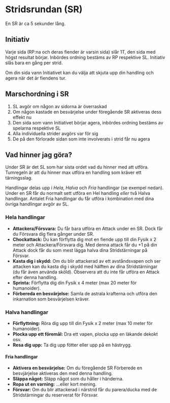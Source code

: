 # Stridsrundan (SR)
En SR är ca 5 sekunder lång.

## Initiativ
Varje sida (RP:na och deras fiender är varsin sida) slår 1T, 
den sida med högst resultat börjar. Inbördes ordning bestäms 
av RP respektive SL. Initiativ slås bara en gång per strid.

Om din sida vann Initiativet kan du välja att skjuta upp din 
handling och agera när det är fiendens tur.
 
## Marschordning i SR
1. SL avgör om någon av sidorna är överraskad
2. Om någon kastade en besvärjelse under föregående SR aktiveras 
dess effekt nu
3. Den sida som vann Initiativet börjar agera, inbördes ordning 
bestäms av spelarna respektive SL
4. Alla individuella strider avgörs var för sig
5. De på den förlorade sidan som inte involverats i strid får 
nu agera

## Vad hinner jag göra?
Under SR är det SL som har sista ordet vad du hinner med att 
utföra. Tumregeln är att du hinner max utföra en handling som 
kräver ett tärningsslag. 

Handlingar delas upp i _Hela_, _Halva_ och _Fria_ handlingar 
(se exempel nedan). Under en SR får du normalt sett utföra
en Hel handling _eller_ två Halva handlingar. Antalet Fria 
handlingar du får utföra i kombination med dina övriga handlingar 
avgör av SL. 

### Hela handlingar
* **Attackera/Försvara:** Du får bara utföra en Attack under en SR. 
Dock får du Försvara dig flera gånger under SR.
* **Chockattack:** Du kan förflytta dig mot en fiende upp till din 
Fysik x 2 meter och Attackera/Försvara dig. Med denna attack får du +1 
på din Attack dock får du som mest lägga halva dina Stridstärningar på Försvar.
* **Kasta dig i skydd:** Om du blir attackerad av ett avståndsvapen 
och ser attacken kan du kasta dig i skydd med hälften av dina 
Stridstärningar (du får även använda sköld). Observera att du inte 
får utföra en Attack efter denna handling.
* **Sprinta:** Förflytta dig din Fysik x 4 meter (max 20 meter för
 humanoider).
* **Förbereda en besvärjelse:** Samla de astrala krafterna och 
utföra den inkarnation som besvärjelsen kräver.

### Halva handlingar
* **Förflyttning:** Röra dig upp till din Fysik x 2 meter (max 10 
meter för humanoider).
* **Plocka upp ett föremål:** Dra ett vapen, plocka upp en läkande 
dekokt osv.
* **Resa dig upp:** Ta dig upp fötter eller upp på en hästrygg.

#### Fria handlingar
* **Aktivera en besvärjelse:** Om du föregående SR Förberede en 
besvjärjelse aktiveras den med denna handling.
* **Släppa något:** Släpp något som du håller i händerna.
* **Ropa ut en varning:** ...eller kort mening.
* **Försvar:** Om du blir attackerad i närstrid får du parera/ducka 
med de Stridstärningar du reserverat för Försvar.
